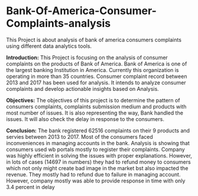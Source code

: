 # Bank-Of-America-Consumer-Complaints-analysis
This Project is about analysis of bank of america consumers complaints using different data analytics tools.

**Introduction:**
This Project is focusing on the analysis of consumer complaints on the products of Bank of America. Bank of America is one of the largest banking Institution in America. Currently this organization is operating in more than 35 countries. Consumer complaint record between 2013 and 2017 has been used for analysis. It intends to analyze consumer complaints and develop actionable insights based on Analysis.


**Objectives:**
The objectives of this project is to determine the pattern of consumers complaints, complaints submission medium and products with most number of issues. It is also representing the way, Bank handled the issues.  It will also check the delay in response to the consumers.


**Conclusion:**
The bank registered 62516 complaints on their 9 products and servies between 2013 to 2017. Most of the consumers faced inconveniences in managing accounts in the bank. Analysis is showing that consumers used wb portals mostly to register their complaints. Company was highly efficient in solving the issues with proper explanations. However, in lots of cases (14697 in numbers) they had to refund money to consumers which not only might create bad image in the market bst also impacted the revenue. They mostly had to refund due to failure in managing account. However, company mostly was able to provide response in time with only 3.4 percent in delay

